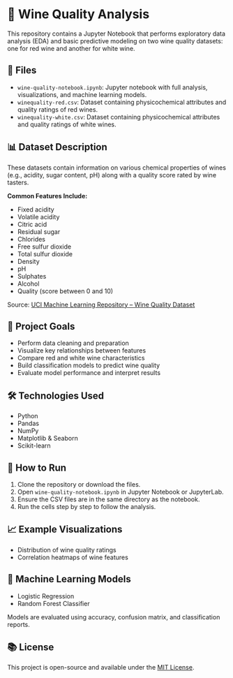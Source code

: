 # 🍷 Wine Quality Analysis

This repository contains a Jupyter Notebook that performs exploratory data analysis (EDA) and basic predictive modeling on two wine quality datasets: one for red wine and another for white wine.

## 📁 Files

- `wine-quality-notebook.ipynb`: Jupyter notebook with full analysis, visualizations, and machine learning models.
- `winequality-red.csv`: Dataset containing physicochemical attributes and quality ratings of red wines.
- `winequality-white.csv`: Dataset containing physicochemical attributes and quality ratings of white wines.

## 📊 Dataset Description

These datasets contain information on various chemical properties of wines (e.g., acidity, sugar content, pH) along with a quality score rated by wine tasters.

**Common Features Include:**
- Fixed acidity  
- Volatile acidity  
- Citric acid  
- Residual sugar  
- Chlorides  
- Free sulfur dioxide  
- Total sulfur dioxide  
- Density  
- pH  
- Sulphates  
- Alcohol  
- Quality (score between 0 and 10)

Source: [UCI Machine Learning Repository – Wine Quality Dataset](https://archive.ics.uci.edu/ml/datasets/Wine+Quality)

## 🧠 Project Goals

- Perform data cleaning and preparation  
- Visualize key relationships between features  
- Compare red and white wine characteristics  
- Build classification models to predict wine quality  
- Evaluate model performance and interpret results  

## 🛠️ Technologies Used

- Python  
- Pandas  
- NumPy  
- Matplotlib & Seaborn  
- Scikit-learn  

## 📌 How to Run

1. Clone the repository or download the files.  
2. Open `wine-quality-notebook.ipynb` in Jupyter Notebook or JupyterLab.  
3. Ensure the CSV files are in the same directory as the notebook.  
4. Run the cells step by step to follow the analysis.  

## 📈 Example Visualizations

- Distribution of wine quality ratings  
- Correlation heatmaps of wine features  

## 🤖 Machine Learning Models

- Logistic Regression  
- Random Forest Classifier  

Models are evaluated using accuracy, confusion matrix, and classification reports.

## 📚 License

This project is open-source and available under the [MIT License](https://opensource.org/licenses/MIT).
